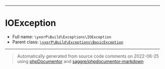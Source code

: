 ***

# IOException





* Full name: `\yxorP\Build\Exceptions\IOException`
* Parent class: [`\yxorP\Build\Exceptions\BasicException`](./BasicException.md)






***
> Automatically generated from source code comments on 2022-06-25 using [phpDocumentor](http://www.phpdoc.org/) and [saggre/phpdocumentor-markdown](https://github.com/Saggre/phpDocumentor-markdown)

